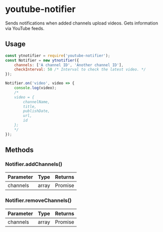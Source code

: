 # youtube-notifier
Sends notifications when added channels upload videos. Gets information via YouTube feeds.

## Usage
```js
const ytnotifier = require('youtube-notifier');
const Notifier = new ytnotifier({
    channels: ['A channel ID', 'Another channel ID'],
    checkInterval: 50 /* Interval to check the latest video. */
});

Notifier.on('video', video => {
    console.log(video);
    /*
    video = {
        channelName,
        title,
        publishDate,
        url,
        id
    };
    */
});
```

## Methods

### Notifier.addChannels()
| Parameter | Type | Returns |
| --- | --- | --- |
| channels | array | Promise |

### Notifier.removeChannels()
| Parameter | Type | Returns |
| --- | --- | --- |
| channels | array | Promise |